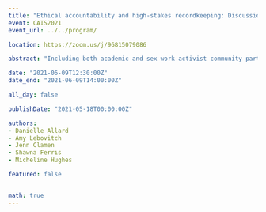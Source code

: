 ```yaml
---
title: "Ethical accountability and high-stakes recordkeeping: Discussions from the Sex Work Activist Histories Project"
event: CAIS2021
event_url: ../../program/

location: https://zoom.us/j/96815079086

abstract: "Including both academic and sex work activist community partners, panel members will discuss established and developing practices and key findings from the Sex Work Activist Histories Projects’ first two years as we collected and  archived sex work activist histories. We draw from feminist and Indigenous frameworks of ethical, affective, and relational accountability (among groups, between academics and non-academics involved in the project, and between people and their records/histories) to productively consider how project relationships might be cultivated that are mutually accountable to the varied and complex analytical and affective positionalities of project members as they work togeth"

date: "2021-06-09T12:30:00Z"
date_end: "2021-06-09T14:00:00Z"

all_day: false

publishDate: "2021-05-18T00:00:00Z"

authors:
- Danielle Allard
- Amy Lebovitch
- Jenn Clamen
- Shawna Ferris
- Micheline Hughes

featured: false


math: true
---
```

